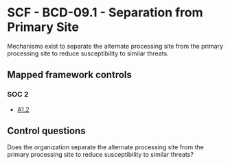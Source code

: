 # SCF - BCD-09.1 - Separation from Primary Site
Mechanisms exist to separate the alternate processing site from the primary processing site to reduce susceptibility to similar threats.
## Mapped framework controls
### SOC 2
- [A1.2](../soc2/a12.md)
  
## Control questions
Does the organization separate the alternate processing site from the primary processing site to reduce susceptibility to similar threats?
  